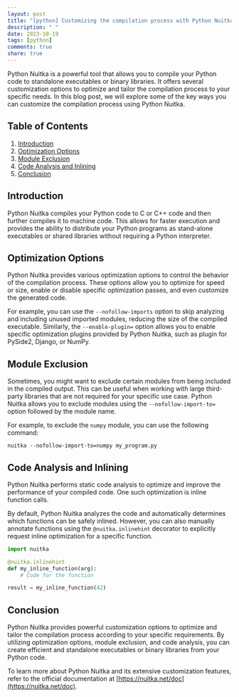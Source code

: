 ```yaml
---
layout: post
title: "[python] Customizing the compilation process with Python Nuitka"
description: " "
date: 2023-10-19
tags: [python]
comments: true
share: true
---
```


Python Nuitka is a powerful tool that allows you to compile your Python code to standalone executables or binary libraries. It offers several customization options to optimize and tailor the compilation process to your specific needs. In this blog post, we will explore some of the key ways you can customize the compilation process using Python Nuitka.

## Table of Contents
1. [Introduction](#introduction)
2. [Optimization Options](#optimization)
3. [Module Exclusion](#module-exclusion)
4. [Code Analysis and Inlining](#code-analysis)
5. [Conclusion](#conclusion)

## Introduction <a name="introduction"></a>
Python Nuitka compiles your Python code to C or C++ code and then further compiles it to machine code. This allows for faster execution and provides the ability to distribute your Python programs as stand-alone executables or shared libraries without requiring a Python interpreter.

## Optimization Options <a name="optimization"></a>
Python Nuitka provides various optimization options to control the behavior of the compilation process. These options allow you to optimize for speed or size, enable or disable specific optimization passes, and even customize the generated code.

For example, you can use the `--nofollow-imports` option to skip analyzing and including unused imported modules, reducing the size of the compiled executable. Similarly, the `--enable-plugin=` option allows you to enable specific optimization plugins provided by Python Nuitka, such as plugin for PySide2, Django, or NumPy.

## Module Exclusion <a name="module-exclusion"></a>
Sometimes, you might want to exclude certain modules from being included in the compiled output. This can be useful when working with large third-party libraries that are not required for your specific use case. Python Nuitka allows you to exclude modules using the `--nofollow-import-to=` option followed by the module name.

For example, to exclude the `numpy` module, you can use the following command:
```shell
nuitka --nofollow-import-to=numpy my_program.py
```

## Code Analysis and Inlining <a name="code-analysis"></a>
Python Nuitka performs static code analysis to optimize and improve the performance of your compiled code. One such optimization is inline function calls.

By default, Python Nuitka analyzes the code and automatically determines which functions can be safely inlined. However, you can also manually annotate functions using the `@nuitka.inlinehint` decorator to explicitly request inline optimization for a specific function.

```python
import nuitka

@nuitka.inlinehint
def my_inline_function(arg):
    # Code for the function

result = my_inline_function(42)
```

## Conclusion <a name="conclusion"></a>
Python Nuitka provides powerful customization options to optimize and tailor the compilation process according to your specific requirements. By utilizing optimization options, module exclusion, and code analysis, you can create efficient and standalone executables or binary libraries from your Python code.

To learn more about Python Nuitka and its extensive customization features, refer to the official documentation at [https://nuitka.net/doc](https://nuitka.net/doc).